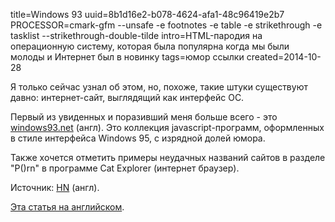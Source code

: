 title=Windows 93
uuid=8b1d16e2-b078-4624-afa1-48c96419e2b7
PROCESSOR=cmark-gfm --unsafe -e footnotes -e table -e strikethrough -e tasklist --strikethrough-double-tilde
intro=HTML-пародия на операционную систему, которая была популярна когда мы были молоды и Интернет был в новинку
tags=юмор ссылки
created=2014-10-28

Я только сейчас узнал об этом, но, похоже, такие штуки существуют давно: интернет-сайт, выглядящий как интерфейс ОС.

Первый из увиденных и поразивший меня больше всего - это [windows93.net][] (англ).
Это коллекция javascript-программ, оформленных в стиле интерфейса Windows 95, с изрядной долей юмора.

Также хочется отметить примеры неудачных названий сайтов в разделе "P()rn" в программе Cat Explorer (интернет браузер).

Источник: [HN][] (англ).

[windows93.net]: http://www.windows93.net/
[HN]: https://news.ycombinator.com/item?id=12691597
[en]: /en/windows-93.html


[Эта статья на английском][en].
